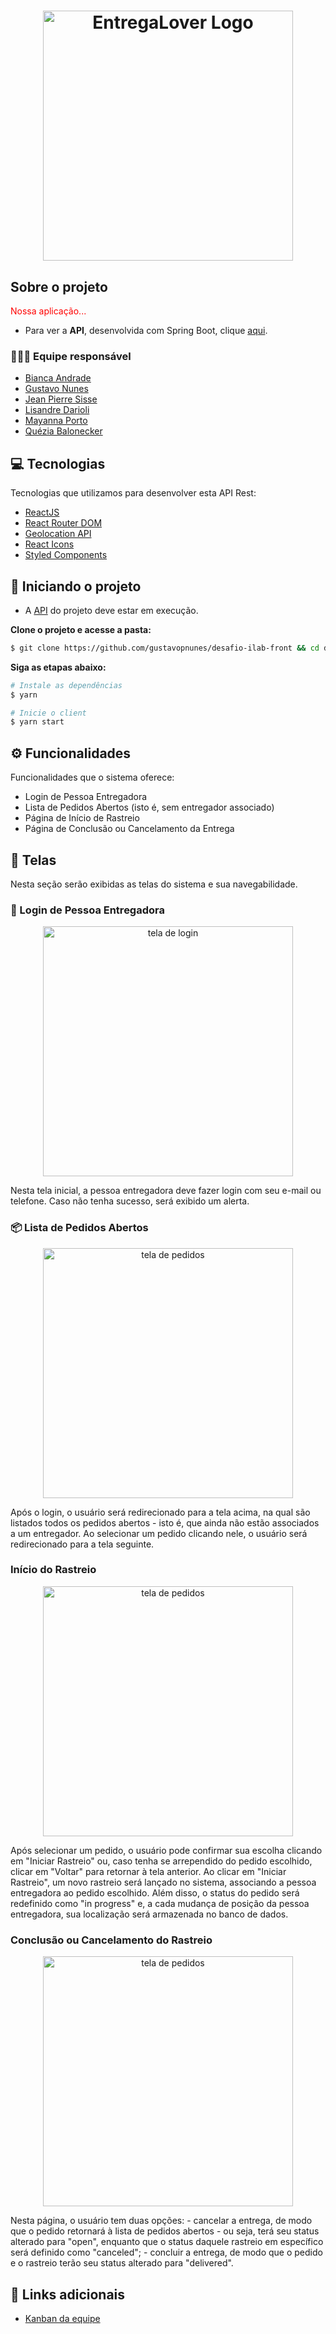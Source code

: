 <h1 align="center">
  <img src="https://i.imgur.com/pnrj6LW.png" title="EntregaLover Logo" width="400" />
</h1>

## Sobre o projeto

<p style="color: red;">Nossa aplicação...</p>

+ Para ver a **API**, desenvolvida com Spring Boot, clique [aqui](https://github.com/gustavopnunes/desafio-ilab-back).</br>

### 👩🏽‍💻 Equipe responsável
- [Bianca Andrade](https://github.com/biancaandradee)
- [Gustavo Nunes](https://github.com/gustavopnunes)
- [Jean Pierre Sisse](https://github.com/JeanSisse)
- [Lisandre Darioli](https://github.com/lisdrl)
- [Mayanna Porto](https://github.com/mayannap)
- [Quézia Balonecker](https://github.com/queziabalonecker)

## 💻 Tecnologias

Tecnologias que utilizamos para desenvolver esta API Rest:

- [ReactJS](https://reactjs.org/)
- [React Router DOM](https://reacttraining.com/react-router/)
- [Geolocation API](https://w3c.github.io/geolocation-api/#geolocation_interface)
- [React Icons](https://react-icons.github.io/react-icons/)
- [Styled Components](https://styled-components.com/)

## 🏁 Iniciando o projeto

- A [API](https://github.com/gustavopnunes/desafio-ilab-back) do projeto deve estar em execução.

**Clone o projeto e acesse a pasta:**

```bash
$ git clone https://github.com/gustavopnunes/desafio-ilab-front && cd desafio-ilab-front
```

**Siga as etapas abaixo:**

```bash
# Instale as dependências
$ yarn

# Inicie o client
$ yarn start
```
## ⚙️ Funcionalidades
Funcionalidades que o sistema oferece:
- Login de Pessoa Entregadora
- Lista de Pedidos Abertos (isto é, sem entregador associado)
- Página de Início de Rastreio
- Página de Conclusão ou Cancelamento da Entrega
	
## 📱 Telas 

Nesta seção serão exibidas as telas do sistema e sua navegabilidade.

### 🔑️ Login de Pessoa Entregadora
<p align="center">
<img src="https://i.imgur.com/VNvK0cU.png" title="tela de login" width="400" />
</p>
Nesta tela inicial, a pessoa entregadora deve fazer login com seu e-mail ou telefone. Caso não tenha sucesso, será exibido um alerta.

### 📦 Lista de Pedidos Abertos
<p align="center">
<img src="https://i.imgur.com/4auW9pu.png" title="tela de pedidos" width="400" />
</p>
Após o login, o usuário será redirecionado para a tela acima, na qual são listados todos os pedidos abertos - isto é, que ainda não estão associados a um entregador. Ao selecionar um pedido clicando nele, o usuário será redirecionado para a tela seguinte.

### Início do Rastreio
<p align="center">
<img src="https://i.imgur.com/er4mBAm.png" title="tela de pedidos" width="400" />
</p>
Após selecionar um pedido, o usuário pode confirmar sua escolha clicando em "Iniciar Rastreio" ou, caso tenha se arrependido do pedido escolhido, clicar em "Voltar" para retornar à tela anterior. 
Ao clicar em "Iniciar Rastreio", um novo rastreio será lançado no sistema, associando a pessoa entregadora ao pedido escolhido. Além disso, o status do pedido será redefinido como "in progress" e, a cada mudança de posição da pessoa entregadora, sua localização será armazenada no banco de dados.

### Conclusão ou Cancelamento do Rastreio
<p align="center">
<img src="https://i.imgur.com/ohUzjgI.png" title="tela de pedidos" width="400" />
</p>
Nesta página, o usuário tem duas opções:
- cancelar a entrega, de modo que o pedido retornará à lista de pedidos abertos - ou seja, terá seu status alterado para "open", enquanto que o status daquele rastreio em específico será definido como "canceled";
- concluir a entrega, de modo que o pedido e o rastreio terão seu status alterado para "delivered".

## 🔗 Links adicionais
- [Kanban da equipe](https://sharing.clickup.com/31041916/b/h/xkabw-103/afe7965c2387ca4)
